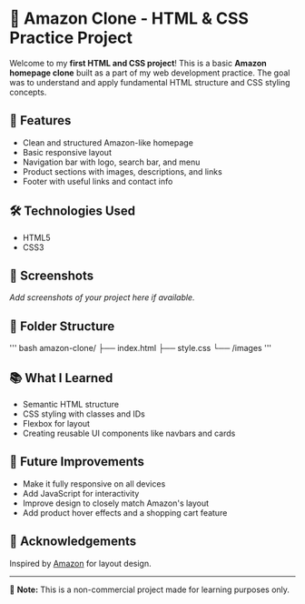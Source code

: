 # 🛒 Amazon Clone - HTML & CSS Practice Project

Welcome to my **first HTML and CSS project**! This is a basic **Amazon homepage clone** built as a part of my web development practice. The goal was to understand and apply fundamental HTML structure and CSS styling concepts.

## 🚀 Features
- Clean and structured Amazon-like homepage
- Basic responsive layout
- Navigation bar with logo, search bar, and menu
- Product sections with images, descriptions, and links
- Footer with useful links and contact info

## 🛠️ Technologies Used
- HTML5
- CSS3

## 📸 Screenshots
*Add screenshots of your project here if available.*

## 📁 Folder Structure
''' bash
amazon-clone/
├── index.html
├── style.css
└── /images
'''

## 📚 What I Learned
- Semantic HTML structure
- CSS styling with classes and IDs
- Flexbox for layout
- Creating reusable UI components like navbars and cards

## 🔧 Future Improvements
- Make it fully responsive on all devices
- Add JavaScript for interactivity
- Improve design to closely match Amazon's layout
- Add product hover effects and a shopping cart feature

## 🙌 Acknowledgements
Inspired by [Amazon](https://www.amazon.com) for layout design.

---

📌 **Note:** This is a non-commercial project made for learning purposes only.
